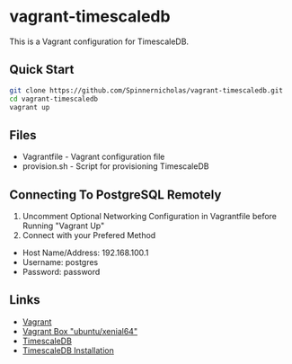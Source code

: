 # vagrant-timescaledb
This is a Vagrant configuration for TimescaleDB.

## Quick Start
```bash
git clone https://github.com/Spinnernicholas/vagrant-timescaledb.git
cd vagrant-timescaledb
vagrant up
```

## Files
* Vagrantfile - Vagrant configuration file
* provision.sh - Script for provisioning TimescaleDB

## Connecting To PostgreSQL Remotely
1. Uncomment Optional Networking Configuration in Vagrantfile before Running "Vagrant Up"
2. Connect with your Prefered Method
  * Host Name/Address: 192.168.100.1
  * Username: postgres
  * Password: password

## Links
* [Vagrant](https://www.vagrantup.com/)
* [Vagrant Box "ubuntu/xenial64"](https://app.vagrantup.com/ubuntu/boxes/xenial64)
* [TimescaleDB](http://www.timescale.com/)
* [TimescaleDB Installation](http://docs.timescale.com/getting-started/installation?OS=linux&method=apt)